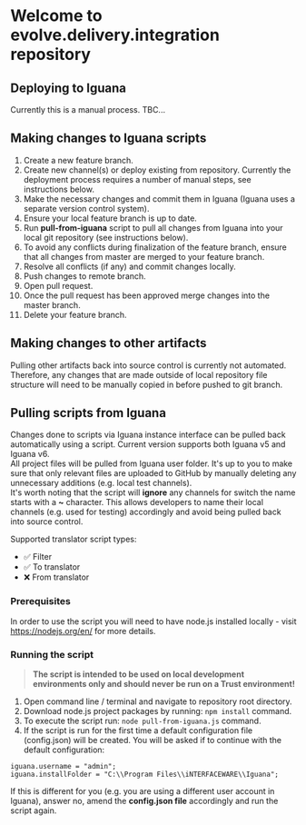 # Welcome to evolve.delivery.integration repository

## Deploying to Iguana

Currently this is a manual process. TBC...

## Making changes to Iguana scripts

1. Create a new feature branch.
2. Create new channel(s) or deploy existing from repository.
Currently the deployment process requires a number of manual steps, see instructions below.
3. Make the necessary changes and commit them in Iguana (Iguana uses a separate version control system).
4. Ensure your local feature branch is up to date.
5. Run **pull-from-iguana** script to pull all changes from Iguana into your local git repository (see instructions below).
6. To avoid any conflicts during finalization of the feature branch, ensure that all changes from master are merged to your feature branch.
7. Resolve all conflicts (if any) and commit changes locally.
8. Push changes to remote branch.
9. Open pull request.
10. Once the pull request has been approved merge changes into the master branch.
11. Delete your feature branch.

## Making changes to other artifacts

Pulling other artifacts back into source control is currently not automated.
Therefore, any changes that are made outside of local repository file structure will need to be manually copied in before pushed to git branch.

## Pulling scripts from Iguana

Changes done to scripts via Iguana instance interface can be pulled back automatically using a script. Current version supports both Iguana v5 and Iguana v6. 
<br />All project files will be pulled from Iguana user folder. It's up to you to make sure that only relevant files are uploaded to GitHub by manually deleting any unnecessary additions (e.g. local test channels).
<br />It's worth noting that the script will **ignore** any channels for switch the name starts with a **~** character. This allows developers to name their local channels (e.g. used for testing) accordingly and avoid being pulled back into source control.

Supported translator script types:
* :white_check_mark: Filter
* :white_check_mark: To translator
* :x: From translator

### Prerequisites

In order to use the script you will need to have node.js installed locally - visit https://nodejs.org/en/ for more details.

### Running the script

> **The script is intended to be used on local development environments only and should never be run on a Trust environment!**

1. Open command line / terminal and navigate to repository root directory.
2. Download node.js project packages by running: ``` npm install ``` command.
3. To execute the script run: ``` node pull-from-iguana.js ``` command.
4. If the script is run for the first time a default configuration file (config.json) will be created.
You will be asked if to continue with the default configuration:
```
iguana.username = "admin";
iguana.installFolder = "C:\\Program Files\\iNTERFACEWARE\\Iguana";
```
If this is different for you (e.g. you are using a different user account in Iguana), answer no, amend the **config.json file** accordingly and run the script again.
